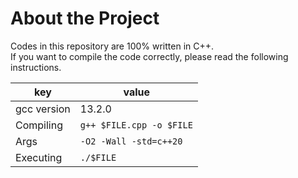 # About the Project
Codes in this repository are 100% written in C++.\
If you want to compile the code correctly, please read the following instructions.

|key|value|
|---|---|
|gcc version|13.2.0|
|Compiling|`g++ $FILE.cpp -o $FILE`| 
|Args|`-O2 -Wall -std=c++20`|
|Executing|`./$FILE`|
